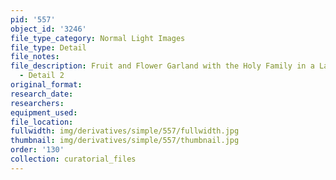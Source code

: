 ```yaml
---
pid: '557'
object_id: '3246'
file_type_category: Normal Light Images
file_type: Detail
file_notes:
file_description: Fruit and Flower Garland with the Holy Family in a Landscape (Munich)
  - Detail 2
original_format:
research_date:
researchers:
equipment_used:
file_location:
fullwidth: img/derivatives/simple/557/fullwidth.jpg
thumbnail: img/derivatives/simple/557/thumbnail.jpg
order: '130'
collection: curatorial_files
---
```

